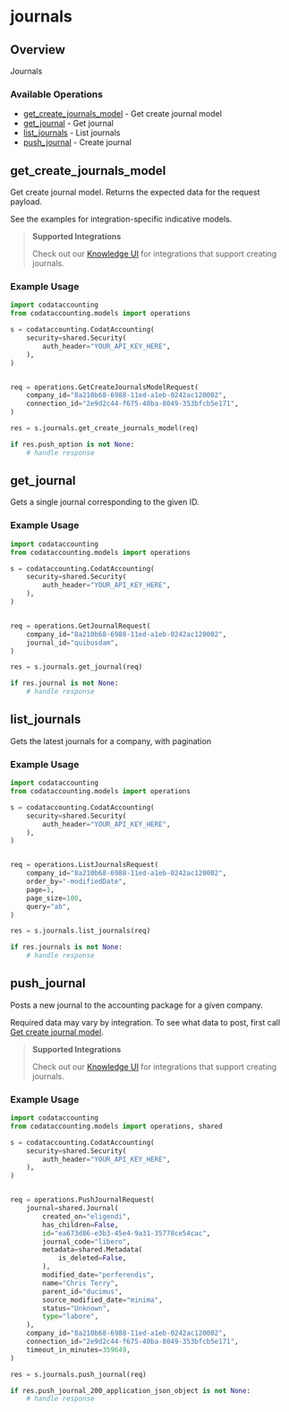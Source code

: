 # journals

## Overview

Journals

### Available Operations

* [get_create_journals_model](#get_create_journals_model) - Get create journal model
* [get_journal](#get_journal) - Get journal
* [list_journals](#list_journals) - List journals
* [push_journal](#push_journal) - Create journal

## get_create_journals_model

Get create journal model. Returns the expected data for the request payload.

See the examples for integration-specific indicative models.

> **Supported Integrations**
> 
> Check out our [Knowledge UI](https://knowledge.codat.io/supported-features/accounting?view=tab-by-data-type&dataType=journals) for integrations that support creating journals.

### Example Usage

```python
import codataccounting
from codataccounting.models import operations

s = codataccounting.CodatAccounting(
    security=shared.Security(
        auth_header="YOUR_API_KEY_HERE",
    ),
)


req = operations.GetCreateJournalsModelRequest(
    company_id="8a210b68-6988-11ed-a1eb-0242ac120002",
    connection_id="2e9d2c44-f675-40ba-8049-353bfcb5e171",
)

res = s.journals.get_create_journals_model(req)

if res.push_option is not None:
    # handle response
```

## get_journal

Gets a single journal corresponding to the given ID.

### Example Usage

```python
import codataccounting
from codataccounting.models import operations

s = codataccounting.CodatAccounting(
    security=shared.Security(
        auth_header="YOUR_API_KEY_HERE",
    ),
)


req = operations.GetJournalRequest(
    company_id="8a210b68-6988-11ed-a1eb-0242ac120002",
    journal_id="quibusdam",
)

res = s.journals.get_journal(req)

if res.journal is not None:
    # handle response
```

## list_journals

Gets the latest journals for a company, with pagination

### Example Usage

```python
import codataccounting
from codataccounting.models import operations

s = codataccounting.CodatAccounting(
    security=shared.Security(
        auth_header="YOUR_API_KEY_HERE",
    ),
)


req = operations.ListJournalsRequest(
    company_id="8a210b68-6988-11ed-a1eb-0242ac120002",
    order_by="-modifiedDate",
    page=1,
    page_size=100,
    query="ab",
)

res = s.journals.list_journals(req)

if res.journals is not None:
    # handle response
```

## push_journal

Posts a new journal to the accounting package for a given company.

Required data may vary by integration. To see what data to post, first call [Get create journal model](https://docs.codat.io/accounting-api#/operations/get-create-journals-model).

> **Supported Integrations**
> 
> Check out our [Knowledge UI](https://knowledge.codat.io/supported-features/accounting?view=tab-by-data-type&dataType=journals) for integrations that support creating journals.

### Example Usage

```python
import codataccounting
from codataccounting.models import operations, shared

s = codataccounting.CodatAccounting(
    security=shared.Security(
        auth_header="YOUR_API_KEY_HERE",
    ),
)


req = operations.PushJournalRequest(
    journal=shared.Journal(
        created_on="eligendi",
        has_children=False,
        id="ea673d86-e3b3-45e4-9a31-35778ce54cac",
        journal_code="libero",
        metadata=shared.Metadata(
            is_deleted=False,
        ),
        modified_date="perferendis",
        name="Chris Terry",
        parent_id="ducimus",
        source_modified_date="minima",
        status="Unknown",
        type="labore",
    ),
    company_id="8a210b68-6988-11ed-a1eb-0242ac120002",
    connection_id="2e9d2c44-f675-40ba-8049-353bfcb5e171",
    timeout_in_minutes=359649,
)

res = s.journals.push_journal(req)

if res.push_journal_200_application_json_object is not None:
    # handle response
```
